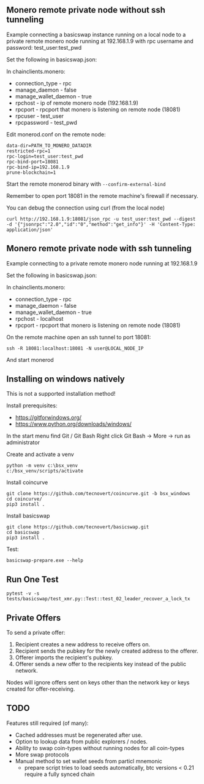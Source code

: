 
## Monero remote private node without ssh tunneling

Example connecting a basicswap instance running on a local node to a private
remote monero node running at 192.168.1.9 with rpc username and password:
test_user:test_pwd

Set the following in basicswap.json:

In chainclients.monero:
- connection_type - rpc
- manage_daemon - false
- manage_wallet_daemon - true
- rpchost - ip of remote monero node (192.168.1.9)
- rpcport - rpcport that monero is listening on remote node (18081)
- rpcuser - test_user
- rpcpassword - test_pwd


Edit monerod.conf on the remote node:

    data-dir=PATH_TO_MONERO_DATADIR
    restricted-rpc=1
    rpc-login=test_user:test_pwd
    rpc-bind-port=18081
    rpc-bind-ip=192.168.1.9
    prune-blockchain=1

Start the remote monerod binary with `--confirm-external-bind`

Remember to open port 18081 in the remote machine's firewall if necessary.

You can debug the connection using curl (from the local node)

    curl http://192.168.1.9:18081/json_rpc -u test_user:test_pwd --digest -d '{"jsonrpc":"2.0","id":"0","method":"get_info"}' -H 'Content-Type: application/json'


## Monero remote private node with ssh tunneling

Example connecting to a private remote monero node running at 192.168.1.9

Set the following in basicswap.json:

In chainclients.monero:
- connection_type - rpc
- manage_daemon - false
- manage_wallet_daemon - true
- rpchost - localhost
- rpcport - rpcport that monero is listening on remote node (18081)

On the remote machine open an ssh tunnel to port 18081:

    ssh -R 18081:localhost:18081 -N user@LOCAL_NODE_IP

And start monerod


## Installing on windows natively

This is not a supported installation method!

Install prerequisites:
- https://gitforwindows.org/
- https://www.python.org/downloads/windows/


In the start menu find Git / Git Bash
Right click Git Bash -> More -> run as administrator


Create and activate a venv

    python -m venv c:\bsx_venv
    c:/bsx_venv/scripts/activate


Install coincurve

    git clone https://github.com/tecnovert/coincurve.git -b bsx_windows
    cd coincurve/
    pip3 install .


Install basicswap

    git clone https://github.com/tecnovert/basicswap.git
    cd basicswap
    pip3 install .


Test:

    basicswap-prepare.exe --help


## Run One Test

```
pytest -v -s tests/basicswap/test_xmr.py::Test::test_02_leader_recover_a_lock_tx
```


## Private Offers

To send a private offer:
 1. Recipient creates a new address to receive offers on.
 2. Recipient sends the pubkey for the newly created address to the offerer.
 3. Offerer imports the recipient's pubkey.
 4. Offerer sends a new offer to the recipients key instead of the public network.

Nodes will ignore offers sent on keys other than the network key or keys created for offer-receiving.


## TODO

Features still required (of many):
 - Cached addresses must be regenerated after use.
 - Option to lookup data from public explorers / nodes.
 - Ability to swap coin-types without running nodes for all coin-types
 - More swap protocols
 - Manual method to set wallet seeds from particl mnemonic
    - prepare script tries to load seeds automatically, btc versions < 0.21 require a fully synced chain
